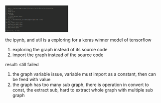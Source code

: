 <p align="left"><img width="40%" src="tree.png" /></p>

the ipynb, and util is a exploring for a keras winner model of tensorflow
1. exploring the graph instead of its source code
2. import the graph instead of the source code

result: still failed

1. the graph variable issue, variable must import as a constant, then can be feed with value
2. the graph has too many sub graph, there is operation in convert to const, the extract sub,
hard to extract whole graph with multiple sub graph
